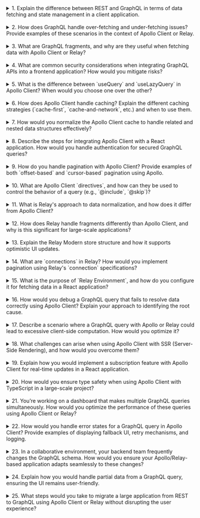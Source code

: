 <details>

<summary>1. Explain the difference between REST and GraphQL in terms of data fetching and state management in a client application.</summary>

- **REST** relies on multiple endpoints, each returning a fixed data structure. Over-fetching or under-fetching can occur as you fetch either too much data or lack necessary fields.
- **GraphQL** uses a single endpoint and allows clients to request precisely the data they need using queries, avoiding over-fetching or under-fetching.
- **State Management**: REST often requires more custom logic to handle data normalization across multiple endpoints. GraphQL clients like Apollo and Relay simplify this by normalizing data into a client-side cache, making state management more efficient.

</details>

</br>

<details>

<summary>2. How does GraphQL handle over-fetching and under-fetching issues? Provide examples of these scenarios in the context of Apollo Client or Relay.</summary>

- **Over-fetching**: In REST, fetching a `User` endpoint might return extra fields like `address` or `phone` even when only `name` and `email` are required. GraphQL solves this by letting clients specify exactly what fields to fetch:
  ```graphql
  query GetUser {
    user {
      name
      email
    }
  }
  ```
- **Under-fetching**: REST might require multiple endpoints for related data (e.g., `/users` and `/users/{id}/posts`). In GraphQL, a single query fetches nested data:
  ```graphql
  query GetUserWithPosts {
    user {
      name
      email
      posts {
        title
      }
    }
  }
  ```
- **In Apollo Client or Relay**: These tools automatically normalize and cache responses, making subsequent queries efficient without refetching unnecessary data.

</details>

</br>

<details>

<summary>3. What are GraphQL fragments, and why are they useful when fetching data with Apollo Client or Relay?</summary>

- **GraphQL fragments** are reusable units of query logic that encapsulate field selection. They help prevent redundancy and maintain consistency in queries.
- Example:

  ```graphql
  fragment UserFields on User {
    id
    name
    email
  }

  query GetUser {
    user {
      ...UserFields
    }
  }
  ```

- **Why Useful**:
  - Promote reusability across queries and components.
  - Simplify maintenance by centralizing shared logic.
  - In Apollo and Relay, fragments improve performance by leveraging cache normalization.

</details>

</br>

<details>

<summary>4. What are common security considerations when integrating GraphQL APIs into a frontend application? How would you mitigate risks?</summary>

- **Security Considerations**:

  - **Excessive Queries**: Clients might query large amounts of data.
  - **Sensitive Data Exposure**: Leaks may occur if access control is weak.
  - **Introspection Misuse**: Attackers can discover the schema.
  - **Injection Attacks**: Malicious input in variables or queries.
  - **DDoS Attacks**: Complex queries can overwhelm the server.

- **Mitigation**:
  - Limit query depth and complexity using libraries like `graphql-depth-limit` or `graphql-query-complexity`.
  - Use schema-level authorization (e.g., `@auth` directives) and ensure role-based access control (RBAC).
  - Disable introspection in production environments.
  - Sanitize and validate all input, including variables.
  - Rate-limit queries and use caching layers like Apollo Gateway.

</details>

</br>

<details>

<summary>5. What is the difference between `useQuery` and `useLazyQuery` in Apollo Client? When would you choose one over the other?</summary>

- **`useQuery`**: Runs immediately when the component mounts or when its dependencies change.
  - Use when data is required on load.
  - Example:
    ```javascript
    const { data, loading, error } = useQuery(GET_USERS);
    ```
- **`useLazyQuery`**: Returns a trigger function to execute the query manually.
  - Use when you need to fetch data based on user interaction or specific conditions.
  - Example:
    ```javascript
    const [getUsers, { data, loading, error }] = useLazyQuery(GET_USERS);
    // Trigger manually
    getUsers();
    ```

</details>

</br>

<details>

<summary>6. How does Apollo Client handle caching? Explain the different caching strategies (`cache-first`, `cache-and-network`, etc.) and when to use them.</summary>

- Apollo Client uses a normalized **in-memory cache** to store query results, identified by unique keys (`id` or `__typename`).
- **Caching Strategies**:
  - **`cache-first`**: Default strategy; retrieves data from cache first, falls back to the network only if not available.
    - Use: To prioritize performance when data rarely changes.
  - **`network-only`**: Fetches data from the server every time, ignoring the cache.
    - Use: When cache staleness is unacceptable.
  - **`cache-and-network`**: Retrieves data from cache, then updates it with a network response.
    - Use: When quick responses are needed, but fresh data is preferred.
  - **`no-cache`**: Bypasses the cache entirely.
    - Use: For non-cacheable, sensitive, or transient data.

</details>

</br>

<details>

<summary>7. How would you normalize the Apollo Client cache to handle related and nested data structures effectively?</summary>

- **Normalization**: Apollo Client normalizes cache by default using unique identifiers (`__typename` and `id`/`_id`).
- **Custom Normalization**:
  - Specify custom `keyFields` in the Apollo cache configuration for non-default identifiers.
    ```javascript
    new InMemoryCache({
      typePolicies: {
        Book: {
          keyFields: ["isbn"], // Custom key for normalization
        },
      },
    });
    ```
- **Nested Data**: Use GraphQL fragments to normalize and update nested structures efficiently:
  ```graphql
  fragment AuthorFields on Author {
    id
    name
  }
  query GetBooks {
    books {
      id
      title
      author {
        ...AuthorFields
      }
    }
  }
  ```

</details>

</br>

<details>

<summary>8. Describe the steps for integrating Apollo Client with a React application. How would you handle authentication for secured GraphQL queries?</summary>

- **Steps**:

  1. Install Apollo Client:
     ```bash
     npm install @apollo/client graphql
     ```
  2. Configure Apollo Client:

     ```javascript
     import {
       ApolloClient,
       InMemoryCache,
       ApolloProvider,
     } from "@apollo/client";

     const client = new ApolloClient({
       uri: "https://your-graphql-endpoint.com/graphql",
       cache: new InMemoryCache(),
     });
     ```

  3. Wrap the React app with `ApolloProvider`:
     ```javascript
     <ApolloProvider client={client}>
       <App />
     </ApolloProvider>
     ```
  4. Use hooks (`useQuery`, `useMutation`) to fetch or modify data.

- **Handling Authentication**:

  - Add an authentication token to the `Authorization` header in `ApolloClient`'s `setContext`:

    ```javascript
    import {
      ApolloClient,
      InMemoryCache,
      createHttpLink,
    } from "@apollo/client";
    import { setContext } from "@apollo/client/link/context";

    const httpLink = createHttpLink({
      uri: "https://your-graphql-endpoint.com/graphql",
    });

    const authLink = setContext((_, { headers }) => {
      const token = localStorage.getItem("authToken");
      return {
        headers: {
          ...headers,
          authorization: token ? `Bearer ${token}` : "",
        },
      };
    });

    const client = new ApolloClient({
      link: authLink.concat(httpLink),
      cache: new InMemoryCache(),
    });
    ```

</details>

</br>

<details>

<summary>9. How do you handle pagination with Apollo Client? Provide examples of both `offset-based` and `cursor-based` pagination using Apollo.</summary>

- **Offset-based Pagination**: Use an `offset` and `limit` to fetch a specific range of data. Suitable for lists where order is stable.
  Example:

  ```graphql
  query GetUsers($offset: Int, $limit: Int) {
    users(offset: $offset, limit: $limit) {
      id
      name
    }
  }
  ```

  - Fetch more data in Apollo:

    ```javascript
    const { data, fetchMore } = useQuery(GET_USERS, {
      variables: { offset: 0, limit: 10 },
    });

    const loadMore = () => {
      fetchMore({
        variables: { offset: data.users.length, limit: 10 },
      });
    };
    ```

- **Cursor-based Pagination**: Uses `after` or `before` cursors for dynamic data.
  Example:

  ```graphql
  query GetUsers($after: String) {
    usersConnection(after: $after) {
      edges {
        node {
          id
          name
        }
      }
      pageInfo {
        endCursor
        hasNextPage
      }
    }
  }
  ```

  - Apollo Example:

    ```javascript
    const { data, fetchMore } = useQuery(GET_USERS, {
      variables: { after: null },
    });

    const loadMore = () => {
      if (data.usersConnection.pageInfo.hasNextPage) {
        fetchMore({
          variables: { after: data.usersConnection.pageInfo.endCursor },
        });
      }
    };
    ```

</details>

</br>

<details>

<summary>10. What are Apollo Client `directives`, and how can they be used to control the behavior of a query (e.g., `@include`, `@skip`)?</summary>

- **Apollo Client Directives** are used to dynamically control the execution of queries based on conditions.

  - **`@include`**: Includes a field only if the condition is `true`.
  - **`@skip`**: Skips a field if the condition is `true`.

- Example:

  ```graphql
  query GetUser($includeEmail: Boolean!) {
    user {
      id
      name
      email @include(if: $includeEmail)
    }
  }
  ```

- Apollo usage:
  ```javascript
  const { data } = useQuery(GET_USER, {
    variables: { includeEmail: true },
  });
  ```

</details>

</br>

<details>

<summary>11. What is Relay's approach to data normalization, and how does it differ from Apollo Client?</summary>

- **Relay's Normalization**:

  - Relay normalizes all data based on unique identifiers (`__id`) and stores it in a flat structure.
  - It enforces strict schema adherence and compiles queries into optimized artifacts at build time.

- **Differences from Apollo**:
  - **Apollo** dynamically parses queries at runtime and allows more flexibility in schema design.
  - **Relay** prioritizes performance and type safety but requires a more rigid setup.

</details>

</br>

<details>

<summary>12. How does Relay handle fragments differently than Apollo Client, and why is this significant for large-scale applications?</summary>

- **Relay Fragments**:

  - Relay enforces colocated fragments, meaning fragments are defined and used directly in the components that consume them.
  - Ensures components only request the data they need, making queries modular and reusable.

- **Significance**:
  - Reduces the risk of over-fetching or under-fetching.
  - Simplifies maintenance by ensuring components can define their own data requirements independently.

</details>

</br>

<details>

<summary>13. Explain the Relay Modern store structure and how it supports optimistic UI updates.</summary>

- **Store Structure**:

  - Relay Modern stores data in a normalized format, mapping unique IDs to fields and relationships.
  - Updates to the store propagate automatically to components using the data.

- **Optimistic Updates**:
  - Relay allows temporary updates to the store before a mutation completes, ensuring a seamless user experience.
  - Example:
    ```javascript
    commitMutation(environment, {
      mutation: AddTodoMutation,
      variables: { text },
      optimisticResponse: {
        addTodo: {
          id: "temp-id",
          text,
        },
      },
    });
    ```

</details>

</br>

<details>

<summary>14. What are `connections` in Relay? How would you implement pagination using Relay's `connection` specifications?</summary>

- **Connections**:

  - Relay uses `connections` as a standardized way to model lists with pagination and metadata.
  - Provides `edges` (list items) and `pageInfo` (pagination details).

- **Implementation**:
  - Query Example:
    ```graphql
    query GetTodos($first: Int, $after: String) {
      todosConnection(first: $first, after: $after) {
        edges {
          node {
            id
            text
          }
        }
        pageInfo {
          hasNextPage
          endCursor
        }
      }
    }
    ```
  - Use Relay's `usePaginationFragment` hook for seamless pagination.

</details>

</br>

<details>

<summary>15. What is the purpose of `Relay Environment`, and how do you configure it for fetching data in a React application?</summary>

- **Relay Environment**:

  - Central configuration for managing GraphQL queries, mutations, and network operations.
  - Stores and normalizes fetched data.

- **Configuration**:

  ```javascript
  import { Environment, Network, RecordSource, Store } from "relay-runtime";

  const environment = new Environment({
    network: Network.create((operation, variables) => {
      return fetch("/graphql", {
        method: "POST",
        headers: { "Content-Type": "application/json" },
        body: JSON.stringify({ query: operation.text, variables }),
      }).then((response) => response.json());
    }),
    store: new Store(new RecordSource()),
  });
  ```

</details>

</br>

<details>

<summary>16. How would you debug a GraphQL query that fails to resolve data correctly using Apollo Client? Explain your approach to identifying the root cause.</summary>

1. **Verify Query Syntax**: Check for typos or structural issues in the query.
2. **Inspect Network Requests**: Use browser developer tools to verify if the query reaches the server and examine the response.
3. **Check GraphQL Playground**: Test the query directly in tools like Apollo Sandbox or GraphiQL to isolate server-side issues.
4. **Validate Cache**: Ensure the data isn’t incorrectly cached by using `fetchPolicy: 'network-only'`.
5. **Enable Apollo Logging**: Use `apollo-link-logger` or inspect Apollo DevTools to trace errors.

</details>

</br>

<details>

<summary>17. Describe a scenario where a GraphQL query with Apollo or Relay could lead to excessive client-side computation. How would you optimize it?</summary>

- **Scenario**:

  - Fetching deeply nested or large datasets without filtering or pagination.
  - Example: Querying thousands of records without a limit, leading to slow rendering and memory overhead.

- **Optimization**:
  - Use pagination (`first`, `last`, `offset`) to fetch data incrementally.
  - Apply filtering on the server to reduce the payload size.
  - Use GraphQL fragments to fetch only the required fields.

</details>

</br>

<details>

<summary>18. What challenges can arise when using Apollo Client with SSR (Server-Side Rendering), and how would you overcome them?</summary>

- **Challenges**:

  - Mismatched content between server and client if the cache isn’t properly hydrated.
  - Increased complexity in setting up SSR-compatible data fetching.

- **Solution**:
  - Use `getDataFromTree` to preload Apollo queries during SSR.
  - Hydrate the cache on the client using `ApolloProvider` and `cache.restore()`.

</details>

</br>

<details>

<summary>19. Explain how you would implement a subscription feature with Apollo Client for real-time updates in a React application.</summary>

1. Use a GraphQL server that supports subscriptions (e.g., Apollo Server with WebSocket).
2. Configure `WebSocketLink` in Apollo Client:

   ```javascript
   import {
     ApolloClient,
     InMemoryCache,
     split,
     HttpLink,
   } from "@apollo/client";
   import { WebSocketLink } from "@apollo/client/link/ws";
   import { getMainDefinition } from "@apollo/client/utilities";

   const httpLink = new HttpLink({ uri: "/graphql" });
   const wsLink = new WebSocketLink({ uri: "ws://localhost:4000/graphql" });

   const link = split(
     ({ query }) => {
       const definition = getMainDefinition(query);
       return (
         definition.kind === "OperationDefinition" &&
         definition.operation === "subscription"
       );
     },
     wsLink,
     httpLink
   );

   const client = new ApolloClient({ link, cache: new InMemoryCache() });
   ```

3. Use `useSubscription` to subscribe to real-time data:
   ```javascript
   const { data } = useSubscription(NEW_MESSAGE_SUBSCRIPTION);
   ```

</details>

</br>

<details>

<summary>20. How would you ensure type safety when using Apollo Client with TypeScript in a large-scale project?</summary>

- Use GraphQL code generators (e.g., `graphql-codegen`) to auto-generate TypeScript types:
  ```bash
  npx graphql-codegen init
  ```
- Use type-safe hooks in Apollo, like:
  ```typescript
  const { data } = useQuery<GetUserData>(GET_USER);
  ```

</details>

</br>

<details>

<summary>21. You’re working on a dashboard that makes multiple GraphQL queries simultaneously. How would you optimize the performance of these queries using Apollo Client or Relay?</summary>

- **Optimization Approaches**:
  1. **Batching Queries**:
     - Use `ApolloLinkBatchHttp` to combine multiple queries into a single network request.
     ```javascript
     import { BatchHttpLink } from "@apollo/client/link/batch-http";
     const link = new BatchHttpLink({ uri: "/graphql" });
     ```
  2. **Parallel Fetching**:
     - Use Apollo’s `useQuery` hooks to fetch multiple queries concurrently.
     ```javascript
     const { data: userData } = useQuery(GET_USER);
     const { data: productData } = useQuery(GET_PRODUCTS);
     ```
  3. **Fragment Matching**:
     - Use fragments to minimize repeated data fetching across queries.
  4. **Cache Optimization**:
     - Enable normalized caching so shared data is reused across queries.

</details>

</br>

<details>

<summary>22. How would you handle error states for a GraphQL query in Apollo Client? Provide examples of displaying fallback UI, retry mechanisms, and logging.</summary>

- **Error Handling**:
  1. **Display Fallback UI**:
     ```javascript
     const { data, loading, error } = useQuery(GET_USER);
     if (loading) return <LoadingSpinner />;
     if (error) return <ErrorFallback message={error.message} />;
     ```
  2. **Retry Mechanisms**:
     - Use Apollo Client’s retry link to handle transient errors:
     ```javascript
     import { RetryLink } from "@apollo/client/link/retry";
     const link = new RetryLink({
       delay: { initial: 300 },
       attempts: { max: 5 },
     });
     ```
  3. **Logging**:
     - Log errors using `onError` from `apollo-link-error`:
     ```javascript
     import { onError } from "@apollo/client/link/error";
     const errorLink = onError(({ graphQLErrors, networkError }) => {
       if (graphQLErrors) console.error(graphQLErrors);
       if (networkError) console.error(networkError);
     });
     ```

</details>

</br>

<details>

<summary>23. In a collaborative environment, your backend team frequently changes the GraphQL schema. How would you ensure your Apollo/Relay-based application adapts seamlessly to these changes?</summary>

- **Approach**:
  1. **Code Generation**:
     - Use tools like `graphql-codegen` to regenerate TypeScript types whenever the schema changes.
  2. **Schema Validation**:
     - Use schema validation tools like `graphql-inspector` to detect breaking changes.
  3. **Modular Fragments**:
     - Use fragments in queries so only affected parts of the schema need updates.
  4. **Communication**:
     - Maintain clear versioning or backward-compatible changes in the schema to avoid breaking the client.

</details>

</br>

<details>

<summary>24. Explain how you would handle partial data from a GraphQL query, ensuring the UI remains user-friendly.</summary>

- **Handling Partial Data**:
  1. **Loading Placeholders**:
     - Show placeholders or skeleton loaders for missing fields:
     ```javascript
     const { data, loading } = useQuery(GET_USER);
     return loading ? <Skeleton /> : <UserDetails data={data.user} />;
     ```
  2. **Conditional Rendering**:
     - Render UI only when critical data is available:
     ```javascript
     if (!data?.user) return <ErrorFallback />;
     return <UserDetails user={data.user} />;
     ```
  3. **GraphQL `@defer` Directive**:
     - Fetch non-critical data lazily (if supported by the server).

</details>

</br>

<details>

<summary>25. What steps would you take to migrate a large application from REST to GraphQL using Apollo Client or Relay without disrupting the user experience?</summary>

- **Migration Steps**:
  1. **Incremental Migration**:
     - Use a hybrid approach where both REST and GraphQL coexist during the transition.
  2. **Start with Core Features**:
     - Migrate critical endpoints first, then extend to less-used ones.
  3. **Schema Design**:
     - Collaborate with backend teams to design a scalable and efficient GraphQL schema.
  4. **Apollo Client Setup**:
     - Integrate Apollo Client and gradually replace REST API calls with GraphQL queries.
  5. **Testing**:
     - Write unit and integration tests to validate GraphQL queries and mutations during the migration.

</details>

</br>

